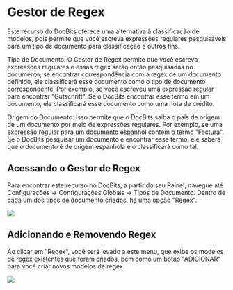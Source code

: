 # Gestor de Regex

Este recurso do DocBits oferece uma alternativa à classificação de modelos, pois permite que você escreva expressões regulares pesquisáveis para um tipo de documento para classificação e outros fins.

Tipo de Documento: O Gestor de Regex permite que você escreva expressões regulares e essas regex serão então pesquisadas no documento; se encontrar correspondência com a regex de um documento definido, ele classificará esse documento como o tipo de documento correspondente. Por exemplo, se você escreveu uma expressão regular para encontrar "Gutschrift". Se o DocBits encontrar esse termo em um documento, ele classificará esse documento como uma nota de crédito.

Origem do Documento: Isso permite que o DocBits saiba o país de origem de um documento por meio de expressões regulares. Por exemplo, se uma expressão regular para um documento espanhol contém o termo "Factura". Se o DocBits pesquisar um documento e encontrar esse termo, ele saberá que o documento é de origem espanhola e o classificará como tal.

## **Acessando o Gestor de Regex**

Para encontrar este recurso no DocBits, a partir do seu Painel, navegue até Configurações → Configurações Globais → Tipos de Documento. Dentro de cada um dos tipos de documento criados, há uma opção "Regex".

![](https://lh7-us.googleusercontent.com/cbU6PI74trS4HjnxDNbx_pTFXqrliFs47ZpaFsYsLk3NynblzBIdj9pFf7D-z4pegSCi0dodyAlY9FWSFlnpb95gA4DX8B_UtPW0gLo2LIzEQ5pJVbacz9P5RNHIO3B35mnnONyQnBauTBn2GYazNnI)

## **Adicionando e Removendo Regex**

Ao clicar em "Regex", você será levado a este menu, que exibe os modelos de regex existentes que foram criados, bem como um botão "ADICIONAR" para você criar novos modelos de regex.

![](https://lh7-us.googleusercontent.com/piOi41j6Lcdqi5s98KGzccKwTcoKIbjwiQT-Q2tLFL7K3YnE0pxp5cp_OM1qB9LgiwjvvBDpGs9dam4Do1dHXMtkGu1_5HrqiSCokexAiBYIYW6k5uA6TS-PE9WroKOvQBnciQzhHGUywcGbpirvIUw)
